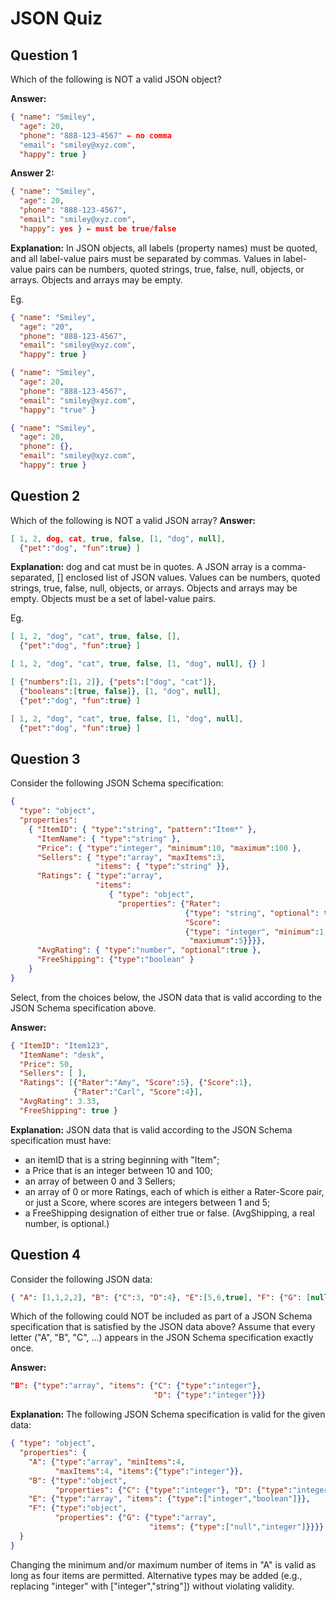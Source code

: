 JSON Quiz 
===============

Question 1
--------------------
Which of the following is NOT a valid JSON object? 

**Answer:** 
```json
{ "name": "Smiley",
  "age": 20,
  "phone": "888-123-4567" ← no comma
  "email": "smiley@xyz.com",
  "happy": true }
```
**Answer 2:**
```json
{ "name": "Smiley",
  "age": 20,
  "phone": "888-123-4567",
  "email": "smiley@xyz.com",
  "happy": yes } ← must be true/false
```

**Explanation:** 
In JSON objects, all labels (property names) must be quoted, and all label-value pairs must be separated by commas. Values in label-value pairs can be numbers, quoted strings, true, false, null, objects, or arrays. Objects and arrays may be empty.

Eg.
```json
{ "name": "Smiley",
  "age": "20",
  "phone": "888-123-4567",
  "email": "smiley@xyz.com",
  "happy": true }
```
```json
{ "name": "Smiley",
  "age": 20,
  "phone": "888-123-4567",
  "email": "smiley@xyz.com",
  "happy": "true" }
```
```json
{ "name": "Smiley",
  "age": 20,
  "phone": {},
  "email": "smiley@xyz.com",
  "happy": true }
```

Question 2
------------------------
Which of the following is NOT a valid JSON array? 
**Answer:** 
```json
[ 1, 2, dog, cat, true, false, [1, "dog", null],
  {"pet":"dog", "fun":true} ] 
```
**Explanation:** dog and cat must be in quotes. A JSON array is a comma-separated, [] enclosed list of JSON values. Values can be numbers, quoted strings, true, false, null, objects, or arrays. Objects and arrays may be empty. Objects must be a set of label-value pairs.

Eg.
```json
[ 1, 2, "dog", "cat", true, false, [],
  {"pet":"dog", "fun":true} ]
```
```json
[ 1, 2, "dog", "cat", true, false, [1, "dog", null], {} ]
```
```json
[ {"numbers":[1, 2]}, {"pets":["dog", "cat"]},
  {"booleans":[true, false]}, [1, "dog", null],
  {"pet":"dog", "fun":true} ]
```
```json
[ 1, 2, "dog", "cat", true, false, [1, "dog", null],
  {"pet":"dog", "fun":true} ]
```

Question 3
--------------------
Consider the following JSON Schema specification: 
```json
{
  "type": "object",
  "properties":
    { "ItemID": { "type":"string", "pattern":"Item*" },
      "ItemName": { "type":"string" },
      "Price": { "type":"integer", "minimum":10, "maximum":100 },
      "Sellers": { "type":"array", "maxItems":3,
                   "items": { "type":"string" }},
      "Ratings": { "type":"array",
                   "items":
                      { "type": "object",
                        "properties": {"Rater":
                                       {"type": "string", "optional": true},
                                       "Score":
                                       {"type": "integer", "minimum":1,
                                        "maxiumum":5}}}},
      "AvgRating": { "type":"number", "optional":true },
      "FreeShipping": {"type":"boolean" }
    }
}
```
Select, from the choices below, the JSON data that is valid according to the JSON Schema specification above. 

**Answer:** 
```json
{ "ItemID": "Item123",
  "ItemName": "desk",
  "Price": 50,
  "Sellers": [ ],
  "Ratings": [{"Rater":"Amy", "Score":5}, {"Score":1},
              {"Rater":"Carl", "Score":4}],
  "AvgRating": 3.33,
  "FreeShipping": true }
```
**Explanation:** 
JSON data that is valid according to the JSON Schema specification must have: 
* an itemID that is a string beginning with "Item"; 
* a Price that is an integer between 10 and 100; 
* an array of between 0 and 3 Sellers; 
* an array of 0 or more Ratings, each of which is either a Rater-Score pair, or just a Score, where scores are integers between 1 and 5; 
* a FreeShipping designation of either true or false. (AvgShipping, a real number, is optional.)

Question 4
------------------------
Consider the following JSON data: 
```json
{ "A": [1,1,2,2], "B": {"C":3, "D":4}, "E":[5,6,true], "F": {"G": [null,7]} }
```
Which of the following could NOT be included as part of a JSON Schema specification that is satisfied by the JSON data above? Assume that every letter ("A", "B", "C", ...) appears in the JSON Schema specification exactly once. 

**Answer:**
```json
"B": {"type":"array", "items": {"C": {"type":"integer"},
                                "D": {"type":"integer"}}}
```
**Explanation:**
The following JSON Schema specification is valid for the given data: 
```json
{ "type": "object",
  "properties": {
    "A": {"type":"array", "minItems":4,
          "maxItems":4, "items":{"type":"integer"}},
    "B": {"type":"object",
          "properties": {"C": {"type":"integer"}, "D": {"type":"integer"}}},
    "E": {"type":"array", "items": {"type":["integer","boolean"]}},
    "F": {"type":"object",
          "properties": {"G": {"type":"array",
                               "items": {"type":["null","integer"]}}}}
  }
}
```
Changing the minimum and/or maximum number of items in "A" is valid as long as four items are permitted. Alternative types may be added (e.g., replacing "integer" with ["integer","string"]) without violating validity. 
